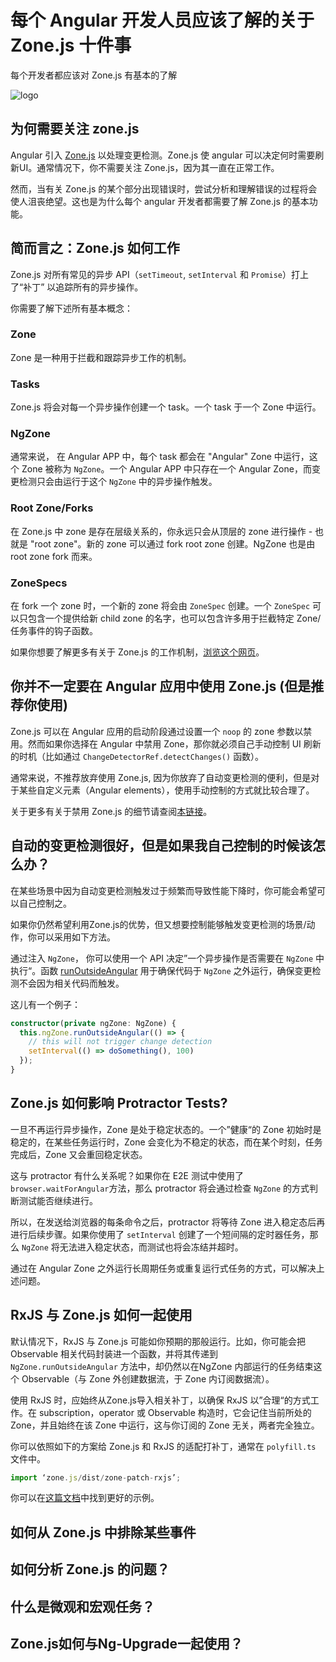 # 每个 Angular 开发人员应该了解的关于 Zone.js 十件事

每个开发者都应该对 Zone.js 有基本的了解

![logo](../../angularindepth/assets/angular-158/1.jpeg)

## 为何需要关注 zone.js

Angular 引入 [Zone.js](https://github.com/angular/zone.js/) 以处理变更检测。Zone.js 使 angular 可以决定何时需要刷新UI。通常情况下，你不需要关注 Zone.js，因为其一直在正常工作。

然而，当有关 Zone.js 的某个部分出现错误时，尝试分析和理解错误的过程将会使人沮丧绝望。这也是为什么每个 angular 开发者都需要了解 Zone.js 的基本功能。

## 简而言之：Zone.js 如何工作

Zone.js 对所有常见的异步 API（`setTimeout`, `setInterval` 和 `Promise`）打上了“补丁” 以追踪所有的异步操作。

你需要了解下述所有基本概念：

### Zone

Zone 是一种用于拦截和跟踪异步工作的机制。

### Tasks

Zone.js 将会对每一个异步操作创建一个 task。一个 task 于一个 Zone 中运行。

### NgZone

通常来说， 在 Angular APP 中，每个 task 都会在 "Angular" Zone 中运行，这个 Zone 被称为 `NgZone`。一个 Angular APP 中只存在一个 Angular Zone，而变更检测只会由运行于这个 `NgZone` 中的异步操作触发。

### Root Zone/Forks

在 Zone.js 中 zone 是存在层级关系的，你永远只会从顶层的 zone 进行操作 - 也就是 "root zone"。新的 zone 可以通过 fork root zone 创建。NgZone 也是由 root zone fork 而来。

### ZoneSpecs

在 fork 一个 zone 时，一个新的 zone 将会由 `ZoneSpec` 创建。一个 `ZoneSpec` 可以只包含一个提供给新 child zone 的名字，也可以包含许多用于拦截特定 Zone/任务事件的钩子函数。

如果你想要了解更多有关于 Zone.js 的工作机制，[浏览这个网页](https://blog.thoughtram.io/angular/2016/01/22/understanding-zones.html?source=post_page-----573d89bbb890----------------------)。

## 你并不一定要在 Angular 应用中使用 Zone.js (但是推荐你使用)

Zone.js 可以在 Angular 应用的启动阶段通过设置一个 `noop` 的 zone 参数以禁用。然而如果你选择在 Angular 中禁用 Zone，那你就必须自己手动控制 UI 刷新的时机（比如通过 `ChangeDetectorRef.detectChanges()` 函数）。

通常来说，不推荐放弃使用 Zone.js, 因为你放弃了自动变更检测的便利，但是对于某些自定义元素（Angular elements），使用手动控制的方式就比较合理了。

关于更多有关于禁用 Zone.js 的细节请查阅[本链接](https://www.softwarearchitekt.at/aktuelles/angular-elements-part-iii/)。

## 自动的变更检测很好，但是如果我自己控制的时候该怎么办？

在某些场景中因为自动变更检测触发过于频繁而导致性能下降时，你可能会希望可以自己控制之。

如果你仍然希望利用Zone.js的优势，但又想要控制能够触发变更检测的场景/动作，你可以采用如下方法。

通过注入 `NgZone`， 你可以使用一个 API 决定”一个异步操作是否需要在 `NgZone` 中执行“。函数 [runOutsideAngular](https://angular.io/api/core/NgZone#runOutsideAngular) 用于确保代码于 `NgZone` 之外运行，确保变更检测不会因为相关代码而触发。

这儿有一个例子：

```typescript
constructor(private ngZone: NgZone) {
  this.ngZone.runOutsideAngular(() => {
    // this will not trigger change detection
    setInterval(() => doSomething(), 100)
  });
}
```

## Zone.js 如何影响 Protractor Tests?

一旦不再运行异步操作，Zone 是处于稳定状态的。一个”健康“的 Zone 初始时是稳定的，在某些任务运行时，Zone 会变化为不稳定的状态，而在某个时刻，任务完成后，Zone 又会重回稳定状态。

这与 protractor 有什么关系呢？如果你在 E2E 测试中使用了 `browser.waitForAngular`方法，那么 protractor 将会通过检查 `NgZone` 的方式判断测试能否继续进行。

所以，在发送给浏览器的每条命令之后，protractor 将等待 Zone 进入稳定态后再进行后续步骤。如果你使用了 `setInterval` 创建了一个短间隔的定时器任务，那么 `NgZone` 将无法进入稳定状态，而测试也将会冻结并超时。

通过在 Angular Zone 之外运行长周期任务或重复运行式任务的方式，可以解决上述问题。

## RxJS 与 Zone.js 如何一起使用

默认情况下，RxJS 与 Zone.js 可能如你预期的那般运行。比如，你可能会把 Observable 相关代码封装进一个函数，并将其传递到 `NgZone.runOutsideAngular` 方法中，却仍然以在NgZone 内部运行的任务结束这个 Observable（与 Zone 外创建数据流，于 Zone 内订阅数据流）。

使用 RxJS 时，应始终从Zone.js导入相关补丁，以确保 RxJS 以”合理“的方式工作。在 subscription，operator 或 Observable 构造时，它会记住当前所处的 Zone，并且始终在该 Zone 中运行，这与你订阅的 Zone 无关，两者完全独立。

你可以依照如下的方案给 Zone.js 和 RxJS 的适配打补丁，通常在 `polyfill.ts` 文件中。

```typescript
import ‘zone.js/dist/zone-patch-rxjs’;
```

你可以在[这篇文档](https://github.com/angular/zone.js/blob/master/NON-STANDARD-APIS.md)中找到更好的示例。

## 如何从 Zone.js 中排除某些事件

## 如何分析 Zone.js 的问题？

## 什么是微观和宏观任务？

## Zone.js如何与Ng-Upgrade一起使用？

